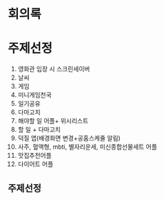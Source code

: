 회의록
=============================

# 주제선정  
1. 영화관 입장 시 스크린세이버
2. 날씨
3. 게임
4. 미니게임천국
5. 일기공유
6. 다마고치
7. 해야할 일 어플+ 위시리스트
8. 할 일 + 다마고치
9. 덕질 앱(배경화면 변경+공홈스케쥴 알림)
10. 사주, 혈액형, mbti, 별자리운세, 미신종합선물세트 어플
11. 맛집추천어플
12. 다이어트 어플

## 주제선정
